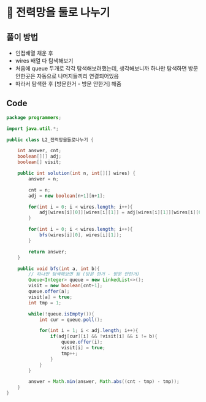 # 📘 전력망을 둘로 나누기

## 풀이 방법
- 인접배열 채운 후
- wires 배열 다 탐색해보기
- 처음에 queue 두개로 각각 탐색해보려했는데, 생각해보니까 하나만 탐색하면 방문 안한곳은 자동으로 나머지들끼리 연결되어있음
- 따라서 탐색한 후 [방문한거 - 방문 안한거] 해줌

## Code

```java
package programmers;

import java.util.*;

public class L2_전력망을둘로나누기 {

	int answer, cnt;
	boolean[][] adj;
	boolean[] visit;

	public int solution(int n, int[][] wires) {
		answer = n;

		cnt = n;
		adj = new boolean[n+1][n+1];

		for(int i = 0; i < wires.length; i++){
			adj[wires[i][0]][wires[i][1]] = adj[wires[i][1]][wires[i][0]] = true;
		}

		for(int i = 0; i < wires.length; i++){
			bfs(wires[i][0], wires[i][1]);
		}

		return answer;
	}

	public void bfs(int a, int b){
		// 하나만 탐색해보면 됨 (방문 한거 - 방문 안한거)
		Queue<Integer> queue = new LinkedList<>();
		visit = new boolean[cnt+1];
		queue.offer(a);
		visit[a] = true;
		int tmp = 1;

		while(!queue.isEmpty()){
			int cur = queue.poll();

			for(int i = 1; i < adj.length; i++){
				if(adj[cur][i] && !visit[i] && i != b){
					queue.offer(i);
					visit[i] = true;
					tmp++;
				}
			}
		}

		answer = Math.min(answer, Math.abs((cnt - tmp) - tmp));
	}
}
```
